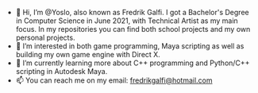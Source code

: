 - 👋 Hi, I’m @Yoslo, also known as Fredrik Galfi. I got a Bachelor's Degree in Computer Science in June 2021, with Technical Artist as my main focus. 
In my repositories you can find both school projects and my own personal projects.
- 👀 I’m interested in both game programming, Maya scripting as well as building my own game engine with Direct X.
- 🌱 I’m currently learning more about C++ programming and Python/C++ scripting in Autodesk Maya. 
- 📫 You can reach me on my email: fredrikgalfi@hotmail.com

<!---
Yoslo/Yoslo is a ✨ special ✨ repository because its `README.md` (this file) appears on your GitHub profile.
You can click the Preview link to take a look at your changes.
--->
